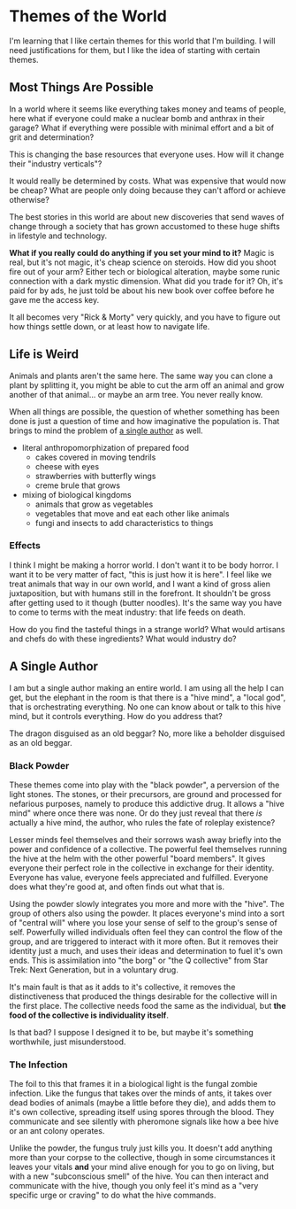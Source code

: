 # Themes of the World

I'm learning that I like certain themes for this world that I'm building. I will need justifications for them, but I like the idea of starting with certain themes.

## Most Things Are Possible

In a world where it seems like everything takes money and teams of people, here what if everyone could make a nuclear bomb and anthrax in their garage? What if everything were possible with minimal effort and a bit of grit and determination?

This is changing the base resources that everyone uses. How will it change their "industry verticals"?

It would really be determined by costs. What was expensive that would now be cheap? What are people only doing because they can't afford or achieve otherwise?

The best stories in this world are about new discoveries that send waves of change through a society that has grown accustomed to these huge shifts in lifestyle and technology.

**What if you really could do anything if you set your mind to it?** Magic is real, but it's not magic, it's cheap science on steroids. How did you shoot fire out of your arm? Either tech or biological alteration, maybe some runic connection with a dark mystic dimension. What did you trade for it? Oh, it's paid for by ads, he just told be about his new book over coffee before he gave me the access key.

It all becomes very "Rick & Morty" very quickly, and you have to figure out how things settle down, or at least how to navigate life.

## Life is Weird

Animals and plants aren't the same here. The same way you can clone a plant by splitting it, you might be able to cut the arm off an animal and grow another of that animal... or maybe an arm tree. You never really know.

When all things are possible, the question of whether something has been done is just a question of time and how imaginative the population is. That brings to mind the problem of [a single author](#a-single-author) as well.

- literal anthropomorphization of prepared food
  - cakes covered in moving tendrils
  - cheese with eyes
  - strawberries with butterfly wings
  - creme brule that grows
- mixing of biological kingdoms
  - animals that grow as vegetables
  - vegetables that move and eat each other like animals
  - fungi and insects to add characteristics to things

### Effects

I think I might be making a horror world. I don't want it to be body horror. I want it to be very matter of fact, "this is just how it is here". I feel like we treat animals that way in our own world, and I want a kind of gross alien juxtaposition, but with humans still in the forefront. It shouldn't be gross after getting used to it though (butter noodles). It's the same way you have to come to terms with the meat industry: that life feeds on death.

How do you find the tasteful things in a strange world? What would artisans and chefs do with these ingredients? What would industry do?

## A Single Author

I am but a single author making an entire world. I am using all the help I can get, but the elephant in the room is that there is a "hive mind", a "local god", that is orchestrating everything. No one can know about or talk to this hive mind, but it controls everything. How do you address that?

The dragon disguised as an old beggar? No, more like a beholder disguised as an old beggar.

### Black Powder

These themes come into play with the "black powder", a perversion of the light stones. The stones, or their precursors, are ground and processed for nefarious purposes, namely to produce this addictive drug. It allows a "hive mind" where once there was none. Or do they just reveal that there *is* actually a hive mind, the author, who rules the fate of roleplay existence?

Lesser minds feel themselves and their sorrows wash away briefly into the power and confidence of a collective. The powerful feel themselves running the hive at the helm with the other powerful "board members". It gives everyone their perfect role in the collective in exchange for their identity. Everyone has value, everyone feels appreciated and fulfilled. Everyone does what they're good at, and often finds out what that is.

Using the powder slowly integrates you more and more with the "hive". The group of others also using the powder. It places everyone's mind into a sort of "central will" where you lose your sense of self to the group's sense of self. Powerfully willed individuals often feel they can control the flow of the group, and are triggered to interact with it more often. But it removes their identity just a much, and uses their ideas and determination to fuel it's own ends. This is assimilation into "the borg" or "the Q collective" from Star Trek: Next Generation, but in a voluntary drug.

It's main fault is that as it adds to it's collective, it removes the distinctiveness that produced the things desirable for the collective will in the first place. The collective needs food the same as the individual, but **the food of the collective is individuality itself**.

Is that bad? I suppose I designed it to be, but maybe it's something worthwhile, just misunderstood.

### The Infection

The foil to this that frames it in a biological light is the fungal zombie infection. Like the fungus that takes over the minds of ants, it takes over dead bodies of animals (maybe a little before they die), and adds them to it's own collective, spreading itself using spores through the blood. They communicate and see silently with pheromone signals like how a bee hive or an ant colony operates.

Unlike the powder, the fungus truly just kills you. It doesn't add anything more than your corpse to the collective, though in some circumstances it leaves your vitals **and** your mind alive enough for you to go on living, but with a new "subconscious smell" of the hive. You can then interact and communicate with the hive, though you only feel it's mind as a "very specific urge or craving" to do what the hive commands.

